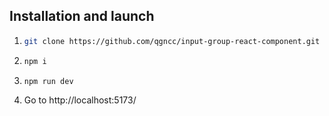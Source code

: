## Installation and launch

1. ```bash
   git clone https://github.com/qgncc/input-group-react-component.git
   ```
2. ```bash
   npm i
   ```
3. ```bash
   npm run dev
   ```
4. Go to http://localhost:5173/
